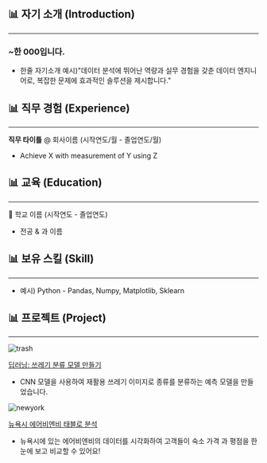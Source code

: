 ## 📊 자기 소개 (Introduction)
------

### ~한 000입니다.

- 한줄 자기소개 
예시)"데이터 분석에 뛰어난 역량과 실무 경험을 갖춘 데이터 엔지니어로, 복잡한 문제에 효과적인 솔루션을 제시합니다."
> 
>
> 
> 


## 📊 직무 경험 (Experience)
------

**직무 타이틀** @ 회사이름 (시작연도/월 - 졸업연도/월)

- Achieve X with measurement of Y using Z


## 📊 교육 (Education)
------
🏫 학교 이름 (시작연도 - 졸업연도)

- 전공 & 과 이름


## 📊 보유 스킬 (Skill)
------
- 예시) Python - Pandas, Numpy, Matplotlib, Sklearn

## 📊 프로젝트 (Project)
------
![trash](assets/img/trash.jpeg)

[딥러닝: 쓰레기 분류 모델 만들기](https://github.com/dongchanlim/Python-Machine-Learning/blob/main/Semester_Project.ipynb)
- CNN 모델을 사용하여 재활용 쓰레기 이미지로 종류를 분류하는 예측 모델을 만들었습니다.

![newyork](assets/img/newyork.jpeg)

[뉴욕시 에어비엔비 태블로 분석](https://public.tableau.com/app/profile/dongchan.lim/viz/AirbnbPractice_15699654202660/Story1)
- 뉴욕시에 있는 에어비엔비의 데이터를 시각화하여 고객들이 숙소 가격 과 평점을 한눈에 보고 비교할 수 있어요!
